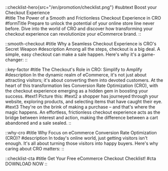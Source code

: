 ::checklist-hero{src="/en/promotion/checklist.png"}
#subtext
Boost your Checkout Experience       
#title
The Power of a Smooth and Frictionless Checkout Experience in CRO
#formTitle
Prepare to unlock the potential of your online store line never before. Dive into the world of CRO and discover how transforming your checkout experience can revolutionize your eCommerce brand.
::

::smooth-checkout
#title
Why a Seamless Checkout Experience is CRO's Secret Weapon
#description
Among all the steps, checkout is a big deal. A simple, easy checkout can make a sale happen. Here's why it's a game-changer:
::

::key-factor
#title
The Checkout's Role in CRO: Simplify to Amplify
#description
In the dynamic realm of eCommerce, it's not just about attracting visitors; it's about converting them into devoted customers. At the heart of this transformation lies Conversion Rate Optimization (CRO), with the checkout experience emerging as a hidden gem in boosting your success.
#text1
Picture this:
#text2
a shopper has journeyed through your website, exploring products, and selecting items that have caught their eye. 
#text3
They're on the brink of making a purchase – and that's where the magic happens. An effortless, frictionless checkout experience acts as the bridge between interest and action, making the difference between a cart abandoned and a sale sealed.
::

::why-cro
#title
Why Focus on eCommerce Conversion Rate Optimization (CRO)?
#description
In today's online world, just getting visitors isn't enough. It's all about turning those visitors into happy buyers. Here's why caring about CRO matters:
::

::checklist-cta
#title
Get Your Free eCommerce Checkout Checklist!
#cta
DOWNLOAD NOW
::